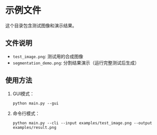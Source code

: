 # 示例文件

这个目录包含测试图像和演示结果。

## 文件说明

- `test_image.png`: 测试用的合成图像
- `segmentation_demo.png`: 分割结果演示（运行完整测试后生成）

## 使用方法

1. GUI模式：
   ```
   python main.py --gui
   ```

2. 命令行模式：
   ```
   python main.py --cli --input examples/test_image.png --output examples/result.png
   ```
